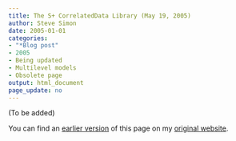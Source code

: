 ```yaml
---
title: The S+ CorrelatedData Library (May 19, 2005)
author: Steve Simon
date: 2005-01-01
categories:
- "*Blog post"
- 2005
- Being updated
- Multilevel models
- Obsolete page
output: html_document
page_update: no
---
```


(To be added)

<!---More--->

You can find an [earlier version][sim1] of this page on my [original website][sim2].


[sim1]: http://www.pmean.com/05/SplusCorrelatedData.html
[sim2]: http://www.pmean.com/original_site.html
